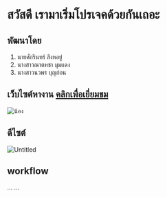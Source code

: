 # สวัสดี เรามาเริ่มโปรเจคด้วยกันเถอะ
## พัฒนาโดย
1.  นายศักรินทร์ สิงหอยู่ 
2.  นางสาวณาตหชา  มุมแดง
3.  นางสาวนวพร บุญก่อน
## เว็บไซต์หางาน [คลิกเพื่อเยี่ยมชม](https://sekkarin.github.io/Web-design-and-programming/)
 
![น้อง](https://user-images.githubusercontent.com/73205970/146189112-724f6fc8-c4d1-4293-ac64-9001ac3c0c62.jpg)

## ดีไซต์
![Untitled](https://user-images.githubusercontent.com/73205970/147436711-9934865f-a355-4df6-90a1-89dfd027ce8b.png)


## workflow
...
...
